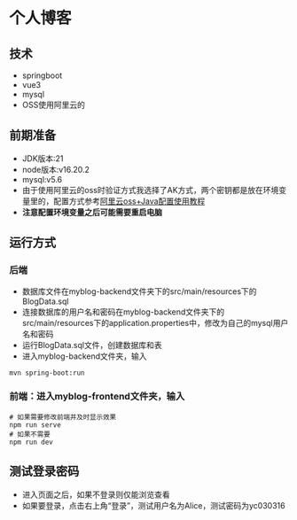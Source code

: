 # 个人博客
## 技术
* springboot
* vue3
* mysql
* OSS使用阿里云的
## 前期准备
* JDK版本:21
* node版本:v16.20.2
* mysql:v5.6
* 由于使用阿里云的oss时验证方式我选择了AK方式，两个密钥都是放在环境变量里的，配置方式参考[阿里云oss+Java配置使用教程](https://help.aliyun.com/zh/oss/developer-reference/java-installation?spm=a2c4g.11186623.0.i1 "阿里云oss+Java配置使用教程")
* **注意配置环境变量之后可能需要重启电脑**
## 运行方式
### 后端
* 数据库文件在myblog-backend文件夹下的src/main/resources下的BlogData.sql
* 连接数据库的用户名和密码在myblog-backend文件夹下的src/main/resources下的application.properties中，修改为自己的mysql用户名和密码
* 运行BlogData.sql文件，创建数据库和表
* 进入myblog-backend文件夹，输入
```shell
mvn spring-boot:run
```
### 前端：进入myblog-frontend文件夹，输入
```shell
# 如果需要修改前端并及时显示效果
npm run serve
# 如果不需要
npm run dev
```
## 测试登录密码
* 进入页面之后，如果不登录则仅能浏览查看
* 如果要登录，点击右上角“登录”，测试用户名为Alice，测试密码为yc030316
